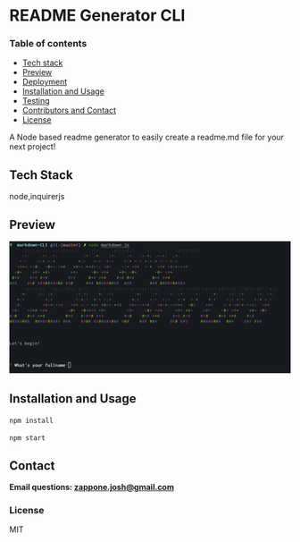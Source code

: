 # README Generator CLI

### Table of contents

* [Tech stack](#tech-stack)
* [Preview](#preview)
* [Deployment](#deployment)
* [Installation and Usage](#installation-and-usage)
* [Testing](#testing)
* [Contributors and Contact](#contributors-and-contact)
* [License](#license)

A Node based readme generator to easily create a readme.md file for your next project!


## Tech Stack
node,inquirerjs


## Preview

![screenshot](img/img1.png)


## Installation and Usage

```npm install```

```npm start```

## Contact


**Email questions: [zappone.josh@gmail.com](mailto:zappone.josh@gmail.com)**

### License

MIT

